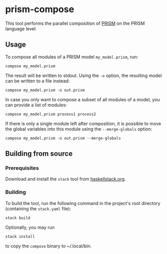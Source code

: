 # prism-compose

This tool performs the parallel composition of
[PRISM](www.prismmodelchecker.org) on the PRISM language level.

## Usage

To compose all modules of a PRISM model `my_model.prism`, run:

    compose my_model.prism

The result will be written to stdout. Using the `-o` option, the resulting
model can be written to a file instead:

    compose my_model.prism -o out.prism

In case you only want to compose a subset of all modules of a model, you can
provide a list of modules:

    compose my_model.prism process1 process2

If there is only a single module left after composition, it is possible to move
the global variables into this module using the `--merge-globals` option:

    compose my_model.prism -o out.prism --merge-globals


## Building from source

### Prerequisites

Download and install the `stack` tool from [haskellstack.org](www.haskellstack.org).

### Building

To build the tool, run the following command in the project's root directory
(containing the `stack.yaml` file):

    stack build

Optionally, you may run

    stack install

to copy the `compose` binary to ~/.local/bin.
